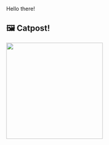 Hello there!



## 🖼️ Catpost!

<sub>
    <img src="https://cdn2.thecatapi.com/images/MTg3NTg2OA.jpg" height="256">
</sub>


